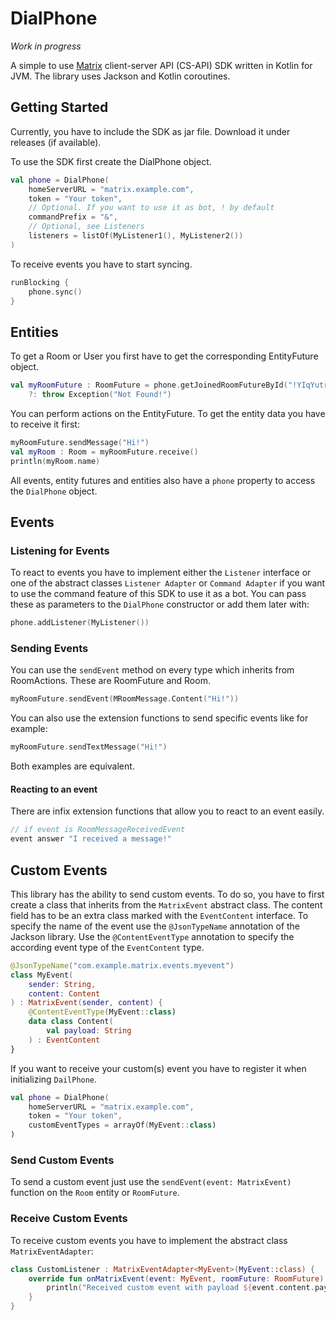 # DialPhone

*Work in progress*

A simple to use [Matrix](https://matrix.org/) client-server API (CS-API) SDK written in Kotlin for JVM.
The library uses Jackson and Kotlin coroutines.

## Getting Started

Currently, you have to include the SDK as jar file. Download it under releases (if available).

To use the SDK first create the DialPhone object.
```kotlin
val phone = DialPhone(
    homeServerURL = "matrix.example.com",
    token = "Your token",
    // Optional. If you want to use it as bot, ! by default
    commandPrefix = "&",
    // Optional, see Listeners
    listeners = listOf(MyListener1(), MyListener2())
)
```

To receive events you have to start syncing.

```kotlin
runBlocking {
    phone.sync()
}
```

## Entities

To get a Room or User you first have to get the corresponding EntityFuture object.
```kotlin
val myRoomFuture : RoomFuture = phone.getJoinedRoomFutureById("!YIqYutrrBUdGDombnI:mtorials.de")
    ?: throw Exception("Not Found!")
```
You can perform actions on the EntityFuture. To get the entity data you have to receive it first:
```kotlin
myRoomFuture.sendMessage("Hi!")
val myRoom : Room = myRoomFuture.receive()
println(myRoom.name)
```
All events, entity futures and entities also have a `phone` property to access the `DialPhone` object.

## Events

### Listening for Events

To react to events you have to implement either the `Listener` interface
or one of the abstract classes `Listener Adapter` or `Command Adapter` if you want to use
the command feature of this SDK to use it as a bot.
You can pass these as parameters to the `DialPhone` constructor or add them later with:

```kotlin
phone.addListener(MyListener())
```


### Sending Events

You can use the `sendEvent` method on every type which inherits from RoomActions. These are RoomFuture and Room.

```kotlin
myRoomFuture.sendEvent(MRoomMessage.Content("Hi!"))
```

You can also use the extension functions to send specific events like for example:

```kotlin
myRoomFuture.sendTextMessage("Hi!")
```

Both examples are equivalent.

#### Reacting to an event

There are infix extension functions that allow you to react to an event easily.

```kotlin
// if event is RoomMessageReceivedEvent
event answer "I received a message!"
```

## Custom Events

This library has the ability to send custom events. To do so, you have to first create a class that inherits from
the `MatrixEvent` abstract class. The content field has to be an extra class marked with the
`EventContent` interface. To specify the name of the event use the `@JsonTypeName` annotation of the Jackson library.
Use the `@ContentEventType` annotation to specify the according event type of the `EventContent` type.

```kotlin
@JsonTypeName("com.example.matrix.events.myevent")
class MyEvent(
    sender: String,
    content: Content
) : MatrixEvent(sender, content) {
    @ContentEventType(MyEvent::class)
    data class Content(
        val payload: String
    ) : EventContent
}
```

If you want to receive your custom(s) event you have to register it when initializing `DailPhone`.

```kotlin
val phone = DialPhone(
    homeServerURL = "matrix.example.com",
    token = "Your token",
    customEventTypes = arrayOf(MyEvent::class)
)
```

### Send Custom Events

To send a custom event just use the `sendEvent(event: MatrixEvent)` function on the `Room` entity or `RoomFuture`.

### Receive Custom Events

To receive custom events you have to implement the abstract class `MatrixEventAdapter`:

```kotlin
class CustomListener : MatrixEventAdapter<MyEvent>(MyEvent::class) {
    override fun onMatrixEvent(event: MyEvent, roomFuture: RoomFuture) {
        println("Received custom event with payload ${event.content.payload}.")
    }
}
```

